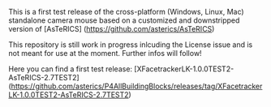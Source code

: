 This is a first test release of the cross-platform (Windows, Linux, Mac) standalone camera mouse based on a customized and downstripped version of [AsTeRICS] (https://github.com/asterics/AsTeRICS)

This repository is still work in progress inlcuding the License issue and is not meant for use at the moment.
Further infos will follow!

Here you can find a first test release: [XFacetrackerLK-1.0.0TEST2-AsTeRICS-2.7TEST2] (https://github.com/asterics/P4AllBuildingBlocks/releases/tag/XFacetrackerLK-1.0.0TEST2-AsTeRICS-2.7TEST2)
